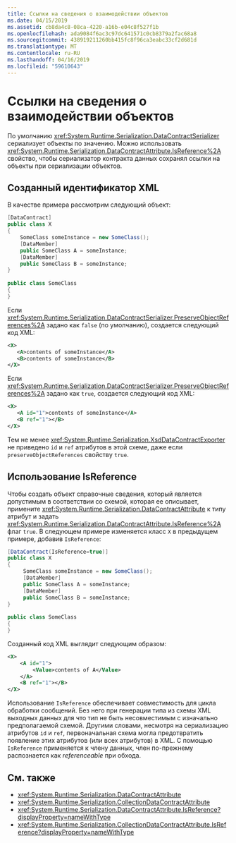 ```yaml
---
title: Ссылки на сведения о взаимодействии объектов
ms.date: 04/15/2019
ms.assetid: cb8da4c8-08ca-4220-a16b-e04c8f527f1b
ms.openlocfilehash: ada9084f6ac3c97dc641571c0cb8379a2fac68a8
ms.sourcegitcommit: 438919211260bb415fc8f96ca3eabc33cf2d681d
ms.translationtype: MT
ms.contentlocale: ru-RU
ms.lasthandoff: 04/16/2019
ms.locfileid: "59610643"
---
```

# <a name="interoperable-object-references"></a>Ссылки на сведения о взаимодействии объектов
По умолчанию <xref:System.Runtime.Serialization.DataContractSerializer> сериализует объекты по значению. Можно использовать <xref:System.Runtime.Serialization.DataContractAttribute.IsReference%2A> свойство, чтобы сериализатор контракта данных сохранял ссылки на объекты при сериализации объектов.  
  
## <a name="generated-xml"></a>Созданный идентификатор XML  
 В качестве примера рассмотрим следующий объект:  
  
```csharp  
[DataContract]  
public class X  
{  
    SomeClass someInstance = new SomeClass();  
    [DataMember]  
    public SomeClass A = someInstance;  
    [DataMember]  
    public SomeClass B = someInstance;  
}  
  
public class SomeClass   
{  
}  
```  
  
 Если <xref:System.Runtime.Serialization.DataContractSerializer.PreserveObjectReferences%2A> задано как `false` (по умолчанию), создается следующий код XML:  
  
```xml  
<X>  
   <A>contents of someInstance</A>  
   <B>contents of someInstance</B>  
</X>  
```  
  
 Если <xref:System.Runtime.Serialization.DataContractSerializer.PreserveObjectReferences%2A> задано как `true`, создается следующий код XML:  
  
```xml  
<X>  
   <A id="1">contents of someInstance</A>  
   <B ref="1"></B>  
</X>  
```  
  
 Тем не менее <xref:System.Runtime.Serialization.XsdDataContractExporter> не приведено `id` и `ref` атрибутов в этой схеме, даже если `preserveObjectReferences` свойству `true`.  
  
## <a name="using-isreference"></a>Использование IsReference  
 Чтобы создать объект справочные сведения, который является допустимым в соответствии со схемой, которая ее описывает, примените <xref:System.Runtime.Serialization.DataContractAttribute> к типу атрибут и задать <xref:System.Runtime.Serialization.DataContractAttribute.IsReference%2A> флаг `true`. В следующем примере изменяется класс `X` в предыдущем примере, добавив `IsReference`:  
  
```csharp
[DataContract(IsReference=true)]
public class X   
{  
     SomeClass someInstance = new SomeClass(); 
     [DataMember]
     public SomeClass A = someInstance;
     [DataMember] 
     public SomeClass B = someInstance;
}
  
public class SomeClass 
{   
}  
````

 Созданный код XML выглядит следующим образом:  

```xml
<X>  
    <A id="1">
        <Value>contents of A</Value>  
    </A> 
    <B ref="1"></B>  
</X>
```  
  
 Использование `IsReference` обеспечивает совместимость для цикла обработки сообщений. Без него при генерации типа из схемы XML выходных данных для что тип не быть несовместимым с изначально предполагаемой схемой. Другими словами, несмотря на сериализацию атрибутов `id` и `ref`, первоначальная схема могла предотвратить появление этих атрибутов (или всех атрибутов) в XML. С помощью `IsReference` применяется к члену данных, член по-прежнему распознается как *referenceable* при обхода.  
  
## <a name="see-also"></a>См. также

- <xref:System.Runtime.Serialization.DataContractAttribute>
- <xref:System.Runtime.Serialization.CollectionDataContractAttribute>
- <xref:System.Runtime.Serialization.DataContractAttribute.IsReference?displayProperty=nameWithType>
- <xref:System.Runtime.Serialization.CollectionDataContractAttribute.IsReference?displayProperty=nameWithType>
